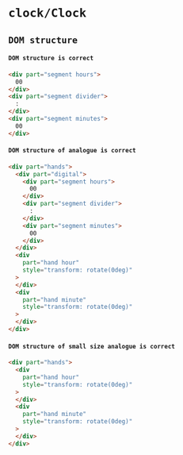 # `clock/Clock`

## `DOM structure`

####   `DOM structure is correct`

```html
<div part="segment hours">
  00
</div>
<div part="segment divider">
  :
</div>
<div part="segment minutes">
  00
</div>

```

####   `DOM structure of analogue is correct`

```html
<div part="hands">
  <div part="digital">
    <div part="segment hours">
      00
    </div>
    <div part="segment divider">
      :
    </div>
    <div part="segment minutes">
      00
    </div>
  </div>
  <div
    part="hand hour"
    style="transform: rotate(0deg)"
  >
  </div>
  <div
    part="hand minute"
    style="transform: rotate(0deg)"
  >
  </div>
</div>

```

####   `DOM structure of small size analogue is correct`

```html
<div part="hands">
  <div
    part="hand hour"
    style="transform: rotate(0deg)"
  >
  </div>
  <div
    part="hand minute"
    style="transform: rotate(0deg)"
  >
  </div>
</div>

```


